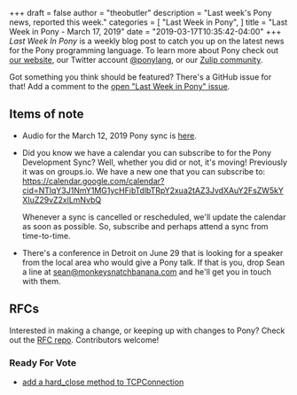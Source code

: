 +++
draft = false
author = "theobutler"
description = "Last week's Pony news, reported this week."
categories = [
    "Last Week in Pony",
]
title = "Last Week in Pony - March 17, 2019"
date = "2019-03-17T10:35:42-04:00"
+++
_Last Week In Pony_ is a weekly blog post to catch you up on the latest news for the Pony programming language. To learn more about Pony check out [our website](https://ponylang.io), our Twitter account [@ponylang](https://twitter.com/ponylang), or our [Zulip community](https://ponylang.zulipchat.com).

Got something you think should be featured? There's a GitHub issue for that! Add a comment to the [open "Last Week in Pony" issue](https://github.com/ponylang/ponylang.github.io/issues?q=is%3Aissue+is%3Aopen+label%3Alast-week-in-pony).
<!--more-->


## Items of note

- Audio for the March 12, 2019 Pony sync is [here](https://sync-recordings.ponylang.io/r/2019_03_12.m4a).

- Did you know we have a calendar you can subscribe to for the Pony Development Sync? Well, whether you did or not, it's moving! Previously it was on groups.io. We have a new one that you can subscribe to:
    https://calendar.google.com/calendar?cid=NTlqY3J1NmY1MG1ycHFibTdlbTRpY2xua2tAZ3JvdXAuY2FsZW5kYXIuZ29vZ2xlLmNvbQ

    Whenever a sync is cancelled or rescheduled, we'll update the calendar as soon as possible. So, subscribe and perhaps attend a sync from time-to-time.

- There's a conference in Detroit on June 29 that is looking for a speaker from the local area who would give a Pony talk. If that is you, drop Sean a line at sean@monkeysnatchbanana.com and he'll get you in touch with them.

## RFCs

Interested in making a change, or keeping up with changes to Pony? Check out the [RFC repo](https://github.com/ponylang/rfcs). Contributors welcome!

### Ready For Vote

- [add a hard_close method to TCPConnection](https://github.com/ponylang/rfcs/pull/145)
